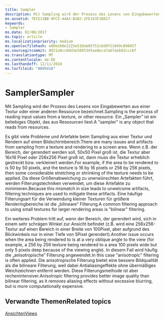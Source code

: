 ```yaml
---
title: Sampler
description: Mit Sampling wird der Prozess des Lesens von Eingabewerten aus einer Textur oder einer anderen Ressource bezeichnet. Ein \ 0034;Sampler \ 0034; ist ein beliebiges Objekt, das aus Ressourcen liest.
ms.assetid: 7ECE13BB-9FC5-44A3-B1B2-2FE163F1D627
keywords:
- Sampler
ms.date: 02/08/2017
ms.topic: article
ms.localizationpriority: medium
ms.openlocfilehash: e80e160e1225e510ab95f52cbd9f21049c890457
ms.sourcegitcommit: 8921a9cc0dd3e5665345ae8eca7ab7aeb83ccc6f
ms.translationtype: MT
ms.contentlocale: de-DE
ms.lasthandoff: 12/11/2018
ms.locfileid: "8895418"
---
```

# <a name="sampler"></a><span data-ttu-id="bc2fe-105">Sampler</span><span class="sxs-lookup"><span data-stu-id="bc2fe-105">Sampler</span></span>


<span data-ttu-id="bc2fe-106">Mit Sampling wird der Prozess des Lesens von Eingabewerten aus einer Textur oder einer anderen Ressource bezeichnet.</span><span class="sxs-lookup"><span data-stu-id="bc2fe-106">Sampling is the process of reading input values from a texture, or other resource.</span></span> <span data-ttu-id="bc2fe-107">Ein „Sampler” ist ein beliebiges Objekt, das aus Ressourcen liest.</span><span class="sxs-lookup"><span data-stu-id="bc2fe-107">A "sampler" is any object that reads from resources.</span></span>

<span data-ttu-id="bc2fe-108">Es gibt viele Probleme und Artefakte beim Sampling aus einer Textur und Rendern auf einen Bildschirmbereich.</span><span class="sxs-lookup"><span data-stu-id="bc2fe-108">There are many issues and artifacts from sampling from a texture and rendering to a screen area.</span></span> <span data-ttu-id="bc2fe-109">Wenn z.B. der Bereich, der gerendert werden soll, 50x50 Pixel groß ist, die Textur aber 16x16 Pixel oder 256x256 Pixel groß ist, dann muss die Textur erheblich gestreckt bzw. verkleinert werden.</span><span class="sxs-lookup"><span data-stu-id="bc2fe-109">For example, if the area to be rendered to is 50 by 50 pixels, and the texture is 16 by 16 pixels or 256 by 256 pixels, then some considerable stretching or shrinking of the texture needs to be applied.</span></span> <span data-ttu-id="bc2fe-110">Da diese Größenabweichung zu unerwünschten Artefakten führt, werden Filterungstechniken verwendet, um diese Artefakte zu minimieren.</span><span class="sxs-lookup"><span data-stu-id="bc2fe-110">Because this mismatch in size leads to unwelcome artifacts, filtering techniques are used to mitigate these artifacts.</span></span> <span data-ttu-id="bc2fe-111">Eine häufige Filterungsart für die Verwendung kleiner Texturen für größere Renderingbereiche ist die „bilineare” Filterung.</span><span class="sxs-lookup"><span data-stu-id="bc2fe-111">A common filtering approach to using small textures for larger rendering areas is "bilinear" filtering.</span></span>

<span data-ttu-id="bc2fe-112">Ein weiteres Problem tritt auf, wenn der Bereich, der gerendert wird, sich in einem sehr schrägen Winkel zur Ansicht befindet (z.B. wird eine 256x256-Textur auf einen Bereich in einer Breite von 100Pixel, aber aufgrund des Blickwinkels nur in einer Tiefe von 5Pixel gerendert).</span><span class="sxs-lookup"><span data-stu-id="bc2fe-112">Another issue occurs when the area being rendered to is at a very oblique angle to the view (for example, a 256 by 256 texture being rendered to a area 100 pixels wide but only 5 pixels deep because of the viewing angle).</span></span> <span data-ttu-id="bc2fe-113">In diesem Fall wird häufig die „anisotropische” Filterung angewendet.</span><span class="sxs-lookup"><span data-stu-id="bc2fe-113">In this case "anisotropic" filtering is often applied.</span></span> <span data-ttu-id="bc2fe-114">Die anisotropische Filterung bietet eine bessere Bildqualität als die bilineare Filterung, weil dabei Antialiasingeffekte ohne übermäßiges Weichzeichnen entfernt werden. Diese Filterungsmethode ist aber rechenintensiver.</span><span class="sxs-lookup"><span data-stu-id="bc2fe-114">Anisotropic filtering provides better image quality than bilinear filtering, as it removes aliasing effects without excessive blurring, but is more computationally expensive.</span></span>

## <a name="span-idrelated-topicsspanrelated-topics"></a><span data-ttu-id="bc2fe-115"><span id="related-topics"></span>Verwandte Themen</span><span class="sxs-lookup"><span data-stu-id="bc2fe-115"><span id="related-topics"></span>Related topics</span></span>


[<span data-ttu-id="bc2fe-116">Ansichten</span><span class="sxs-lookup"><span data-stu-id="bc2fe-116">Views</span></span>](views.md)

 

 





